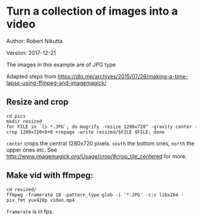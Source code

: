 # Turn a collection of images into a video

Author: Robert Nikutta

Version: 2017-12-21

The images in this example are of JPG type

Adapted steps from https://dlo.me/archives/2015/07/26/making-a-time-lapse-using-ffmpeg-and-imagemagick/

## Resize and crop

```
cd pics
mkdir resized
for FILE in `ls *.JPG`; do mogrify -resize 1280x720^ -gravity center -crop 1280x720+0+0 +repage -write resized/$FILE $FILE; done
```

`center` crops the central 1280x720 pixels. `south` the bottom ones, `north` the upper ones etc. See http://www.imagemagick.org/Usage/crop/#crop_tile_centered for more.

## Make vid with ffmpeg:

```
cd resized/
ffmpeg -framerate 18 -pattern_type glob -i '*.JPG' -c:v libx264 -pix_fmt yuv420p video.mp4
```

`framerate` is in fps.